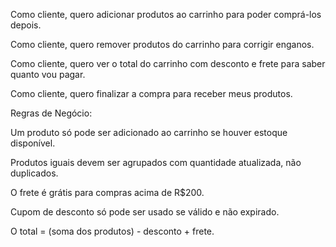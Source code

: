 Como cliente, quero adicionar produtos ao carrinho para poder comprá-los depois.

Como cliente, quero remover produtos do carrinho para corrigir enganos.

Como cliente, quero ver o total do carrinho com desconto e frete para saber quanto vou pagar.

Como cliente, quero finalizar a compra para receber meus produtos.

Regras de Negócio:

Um produto só pode ser adicionado ao carrinho se houver estoque disponível.

Produtos iguais devem ser agrupados com quantidade atualizada, não duplicados.

O frete é grátis para compras acima de R$200.

Cupom de desconto só pode ser usado se válido e não expirado.

O total = (soma dos produtos) - desconto + frete.

